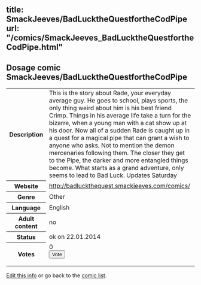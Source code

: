 title: SmackJeeves/BadLucktheQuestfortheCodPipe
url: "/comics/SmackJeeves_BadLucktheQuestfortheCodPipe.html"
---
Dosage comic SmackJeeves/BadLucktheQuestfortheCodPipe
-----------------------------------------

<p id="msg"></p>
<script type="text/javascript">
if (window.location.search === '?edit_info_mail=sent_ok') {
  var elem = document.getElementById("msg");
  elem.innerHTML = 'Edited information sucessfully sent for review, which is usually done daily. Thanks!';
  elem.className = 'ok';
}
</script>
<table class="comicinfo">
<tr>
<th>Description</th><td>This is the story about Rade, your everyday average guy. He goes to school, plays sports, the only thing weird about him is his best friend Crimp. Things in his average life take a turn for the bizarre, when a young man with a cat show up at his door. Now all of a sudden Rade is caught up in a quest for a magical pipe that can grant a wish to anyone who asks. Not to mention the demon mercenaries following them. The closer they get to the Pipe, the darker and more entangled things become. What starts as a grand adventure, only seems to lead to Bad Luck. Updates Saturday</td>
</tr>
<tr>
<th>Website</th><td><a href="http://badluckthequest.smackjeeves.com/comics/">http://badluckthequest.smackjeeves.com/comics/</a></td>
</tr>
<tr>
<th>Genre</th><td>Other</td>
</tr>
<tr>
<th>Language</th><td>English</td>
</tr>
<tr>
<th>Adult content</th><td>no</td>
</tr>
<tr>
<th>Status</th><td>ok on 22.01.2014</td>
</tr>
<tr>
<th>Votes</th><td>0
<form action="http://gaecounter.appspot.com/count/" method="POST">
<input name="name" type="hidden" value="SmackJeeves_BadLucktheQuestfortheCodPipe"/>
<input name="uid" type="hidden" id="voteuid" value=""/>
<input type="submit" value="Vote"/>
</form>
</td>
</tr>
</table>
<script type="text/javascript">
var ua = navigator.userAgent;
document.getElementById("voteuid").value = ua.replace(/[^a-zA-Z0-9\._:]/g , "_");;
</script>

[Edit this info](SmackJeeves_BadLucktheQuestfortheCodPipe_edit.html) or go back to the [comic list](../comic-index.html).
